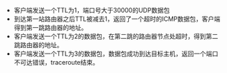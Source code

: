 - 客户端发送一个TTL为1，端口号大于30000的UDP数据包
- 到达第一站路由器之后TTL被减去1，返回了一个超时的ICMP数据包，客户端得到第一跳路由器的地址。 
- 客户端发送一个TTL为2的数据包，在第二跳的路由器节点处超时，得到第二跳路由器的地址。 
- 客户端发送一个TTL为3的数据包，数据包成功到达目标主机，返回一个端口不可达错误，traceroute结束。
